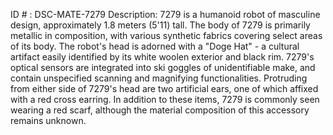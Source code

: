 ID # : DSC-MATE-7279
Description: 7279 is a humanoid robot of masculine design, approximately 1.8 meters (5'11) tall. The body of 7279 is primarily metallic in composition, with various synthetic fabrics covering select areas of its body. The robot's head is adorned with a "Doge Hat" - a cultural artifact easily identified by its white woolen exterior and black rim. 7279's optical sensors are integrated into ski goggles of unidentifiable make, and contain unspecified scanning and magnifying functionalities. Protruding from either side of 7279's head are two artificial ears, one of which affixed with a red cross earring. In addition to these items, 7279 is commonly seen wearing a red scarf, although the material composition of this accessory remains unknown.